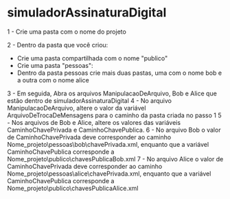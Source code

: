 # simuladorAssinaturaDigital

1 - Crie uma pasta com o nome do projeto

2 - Dentro da pasta que você criou:
  
  - Crie uma pasta compartilhada com o nome "publico"
  - Crie uma pasta "pessoas":
  - Dentro da pasta pessoas crie mais duas pastas, uma com o nome bob e a outra com o nome alice
   
3 - Em seguida, Abra os arquivos ManipulacaoDeArquivo, Bob e Alice que estão dentro de simuladorAssinaturaDigital
4 - No arquivo ManipulacaoDeArquivo, altere o valor da variável ArquivoDeTrocaDeMensagens para o caminho da pasta criada no passo 1
5 - Nos arquivos de Bob e Alice, altere os valores das variáveis  CaminhoChavePrivada e CaminhoChavePublica.
6 - No arquivo Bob o valor de CaminhoChavePrivada deve corresponder ao caminho Nome_projeto\pessoas\bob\chavePrivada.xml, enquanto que a variável CaminhoChavePublica corresponde a Nome_projeto\publico\chavesPublicaBob.xml
7 - No arquivo Alice o valor de CaminhoChavePrivada deve corresponder ao caminho Nome_projeto\pessoas\alice\chavePrivada.xml, enquanto que a variável CaminhoChavePublica corresponde a Nome_projeto\publico\chavesPublicaAlice.xml
